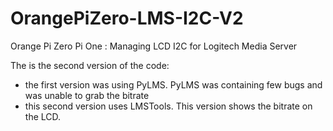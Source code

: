 # OrangePiZero-LMS-I2C-V2
Orange Pi Zero Pi One : Managing LCD I2C for Logitech Media Server 

The is the second version of the code:
- the first version was using PyLMS. PyLMS was containing few bugs and was unable to grab the bitrate
- this second version uses LMSTools. This version shows the bitrate on the LCD.

